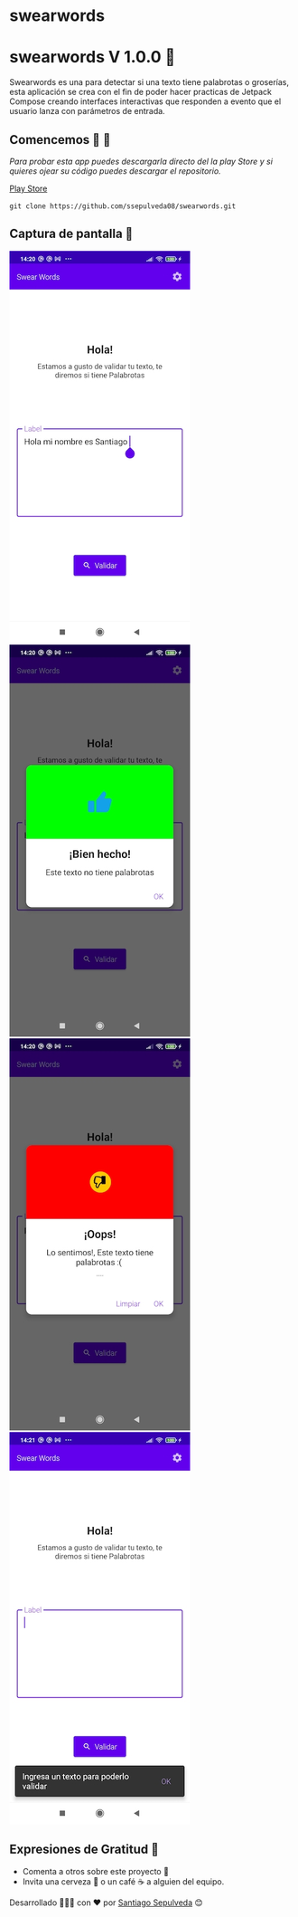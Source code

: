 # swearwords
# swearwords V 1.0.0 🥁

Swearwords es una para detectar si una texto tiene palabrotas o groserías, esta aplicación se crea con el fin de poder hacer practicas de Jetpack Compose creando interfaces interactivas que responden a evento que el usuario lanza con parámetros de entrada.  

## Comencemos 🚀 🔧 

_Para probar esta app puedes descargarla directo del la play Store y si quieres ojear su código puedes descargar el repositorio._

[Play Store](https://play.google.com/store/apps/developer?id=Santiago+Andres+Sepulveda+Cardenas)

```
git clone https://github.com/ssepulveda08/swearwords.git
```

## Captura de pantalla 📱 
![Home](https://github.com/ssepulveda08/swearwords/blob/main/Screenshot/Home.jpg)
![Cuando el texto no tiene groserías](https://github.com/ssepulveda08/swearwords/blob/main/Screenshot/DialogOk.jpg)
![Si el texto tiene groserías](https://github.com/ssepulveda08/swearwords/blob/main/Screenshot/DialogError.jpg)
![SnackBar](https://github.com/ssepulveda08/swearwords/blob/main/Screenshot/SnackBar.jpg)

## Expresiones de Gratitud 🎁

* Comenta a otros sobre este proyecto 📢
* Invita una cerveza 🍺 o un café ☕ a alguien del equipo.


Desarrollado 🧑🏼‍💻 con ❤️ por [Santiago Sepulveda](https://github.com/ssepulveda08) 😊